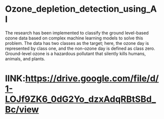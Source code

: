 # Ozone_depletion_detection_using_AI
The research has been implemented to classify the ground level-based ozone data based on complex machine learning models to solve this problem. The data has two classes as the target; here, the ozone day is represented by class one, and the non-ozone day is defined as class zero. Ground-level ozone is a hazardous pollutant that silently kills humans, animals, and plants.
# lINK:https://drive.google.com/file/d/1-LOJf9ZK6_0dG2Yo_dzxAdqRBtSBd_Bc/view
